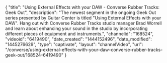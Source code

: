 {
    "title": "Using External Effects with your DAW - Converse Rubber Tracks: Geek Out",
    "description": "The newest segment in the ongoing Geek Out series presented by Guitar Center is titled \"Using External Effects with your DAW\". Hang out with Converse Rubber Tracks studio manager Brad Worrell and learn about enhancing your sound in the studio by incorporating different pieces of equipment and instruments.",
    "channelid": "168524",
    "videoid": "6419490",
    "date_created": "1444152496",
    "date_modified": "1445276629",
    "type": "captivate",
    "layout": "channelVideo",
    "url": "\/converse\/using-external-effects-with-your-daw-converse-rubber-tracks-geek-out\/168524-6419490"
}